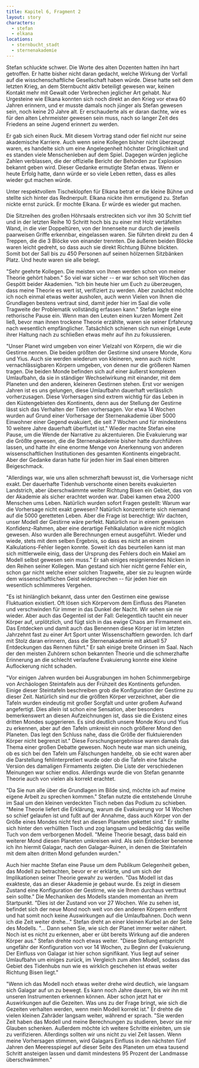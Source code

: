 ```yaml
---
title: Kapitel 6, Fragment 2
layout: story
characters:
  - stefan
  - elkana
locations:
  - sternbucht_stadt
  - sternenakademie
---
```

Stefan schluckte schwer. Die Worte des alten Dozenten hatten ihn hart getroffen. Er hatte bisher nicht daran gedacht, welche Wirkung der Vorfall auf die wisschenschaftliche Gesellschaft haben würde. Diese hatte seit dem letzten Krieg, an dem Sternbucht aktiv beteiligt gewesen war, keinen Kontakt mehr mit Gewalt oder Verbrechen jeglicher Art gehabt. Nur Urgesteine wie Elkana konnten sich noch direkt an den Krieg vor etwa 60 Jahren erinnern, und er musste damals noch jünger als Stefan gewesen sein, noch keine 20 Jahre alt. Er erschauderte als er daran dachte, wie es für den alten Lehrmeister gewesen sein muss, nach so langer Zeit des Friedens an seine Jugend erinnert zu werden.

Er gab sich einen Ruck. Mit diesem Vortrag stand oder fiel nicht nur seine akademische Karriere. Auch wenn seine Kollegen bisher nicht überzeugt waren, es handelte sich um eine Angelegenheit höchster Dringlichkeit und es standen viele Menschenleben auf dem Spiel. Dagegen würden jegliche Zahlen verblassen, die der offizielle Bericht der Behörden zur Explosion bekannt geben wird. Dieser Gedanke ermutigte Stefan etwas. Wenn er heute Erfolg hatte, dann würde er so viele Leben retten, dass es alles wieder gut machen würde.

Unter respektvollem Tischeklopfen für Elkana betrat er die kleine Bühne und stellte sich hinter das Rednerpult. Elkana nickte ihm ermutigend zu. Stefan nickte ernst zurück. Er mochte Elkana. Er würde es wieder gut machen.

Die Sitzreihen des großen Höhrsaals erstreckten sich vor ihm 30 Schritt tief und in der letzten Reihe 10 Schritt hoch bis zu einer mit Holz vertäfelten Wand, in die vier Doppeltüren, von der Innenseite nur durch die jeweils paarweisen Griffe erkennbar, eingelassen waren. Sie führten direkt zu den 4 Treppen, die die 3 Blöcke von einander trennten. Die äußeren beiden Blöcke waren leicht gedreht, so dass auch sie direkt Richtung Bühne blickten. Somit bot der Sall bis zu 450 Personen auf seinen hölzernen Sitzbänken Platz. Und heute waren sie alle belegt.

"Sehr geehrte Kollegen. Die meisten von Ihnen werden schon von meiner Theorie gehört haben." So viel war sicher -- er war schon seit Wochen das Gespött beider Akademien. "Ich bin heute hier um Euch zu überzeugen, dass meine Theorie es wert ist, verifiziert zu werden. Aber zunächst möchte ich noch einmal etwas weiter ausholen, auch wenn Vielen von Ihnen die Grundlagen bestens vertraut sind, damit jeder hier im Saal die volle Tragweite der Problematik vollständig erfassen kann." Stefan legte eine rethorische Pause ein. Wenn man den Leuten einen kurzen Moment Zeit ließ, bevor man ihnen trockene Theorie erzählte, waren sie seiner Erfahrung nach wesentlich empfänglicher. Tatsächlich schienen sich nun einige Leute ihrer Haltung nach zu schließen etwas mehr auf ihn zu fokussieren.

"Unser Planet wird umgeben von einer Vielzahl von Körpern, die wir die Gestirne nennen. Die beiden größten der Gestirne sind unsere Monde, Koru und Yius. Auch sie werden wiederum von kleineren, wenn auch nicht vernachlässigbaren Körpern umgeben, von denen nur die größeren Namen tragen. Die beiden Monde befinden sich auf einer äußerst komplexen Umlaufbahn, da sie in ständiger Wechselwirkung mit einander, mit dem Planeten und den anderen, kleineren Gestirnen stehen. Erst vor wenigen Jahren ist es uns gelungen, diese Umlaufbahn dauerhaft verlässlich vorherzusagen. Diese Vorhersagen sind extrem wichtig für das Leben in den Küstengebieten des Kontinents, denn aus der Stellung der Gestirne lässt sich das Verhalten der Tiden vorhersagen. Vor etwa 14 Wochen wurden auf Grund einer Vorhersage der Sternenakademie über 5000 Einwohner einer Gegend evakuiert, die seit 7 Wochen und für mindestens 10 weitere Jahre dauerhaft überflutet ist." Wieder machte Stefan eine Pause, um die Wende der Narrative zu akzentuieren. Die Evakuierung war die Größte gewesen, die die Sternenakademie bisher hatte durchführen lassen, und hatte ihr eine enorme Menge von Anerkennung von anderen wissenschaftlichen Institutionen des gesamten Kontinents eingebracht. Aber der Gedanke daran hatte für jeden hier im Saal einen bitteren Beigeschmack.

"Allerdings war, wie uns allen schmerzhaft bewusst ist, die Vorhersage nicht exakt. Der dauerhafte Tidenhub verschonte einen bereits evakuierten Landstrich, aber überschwämmte weiter Richtung Bisen ein Gebiet, das von der Akademie als sicher erachtet worden war. Dabei kamen etwa 2000 Menschen ums Leben. Natürlich wurden sofort Fragen gestellt: Warum war die Vorhersage nicht exakt gewesen? Natürlich konzentrierte sich niemand auf die 5000 geretteten Leben. Aber die Frage ist berechtigt: Wir dachten, unser Modell der Gestirne wäre perfekt. Natürlich nur in einem gewissen Konfidenz-Rahmen, aber eine derartige Fehlkalulation wäre nicht möglich gewesen. Also wurden alle Berechnungen erneut ausgeführt. Wieder und wiede, stets mit dem selben Ergebnis, so dass es nicht an einem Kalkulations-Fehler liegen konnte. Soweit ich das beurteilen kann ist man sich mittlerweile einig, dass der Ursprung des Fehlers doch ein Makel am Modell selbst gewesen sein muss." Er sah einiges resignierendes Nicken in den Reihen seiner Kollegen. Man gestand sich hier nicht gerne Fehler ein, schon gar nicht welche einer solchen Tragweite, aber sie zu leugnen würde dem wissenschaftlichen Geist widersprechen -- für jeden hier ein wesentlich schlimmeres Vergehen.

"Es ist hinlänglich bekannt, dass unter den Gestirnen eine gewisse Fluktuation existiert. Oft lösen sich Körpervom dem Einfluss des Planeten und verschwinden für immer in das Dunkel der Nacht. Wir sehen sie nie wieder. Aber auch das Gegenteil ist der Fall: Gelegentlich taucht ein neuer Körper auf, urplötzlich, und fügt sich in das ewige Chaos am Firmament ein. Das Entdecken und damit auch das Benennen diese Körper ist im letzten Jahrzehnt fast zu einer Art Sport unter Wissenschaftlern geworden. Ich darf mit Stolz daran erinnern, dass die Sternenakademie mit aktuell 57 Entdeckungen das Rennen führt." Er sah einige breite Grinsen im Saal. Nach der den meisten Zuhörern schon bekannten Theorie und die schmerzhafte Erinnerung an die schlecht verlaufene Evakuierung konnte eine kleine Auflockerung nicht schaden.

"Vor einigen Jahren wurden bei Ausgrabungen im hohen Schimmergebirge von Archäologen Steintafeln aus der Frühzeit des Kontinents gefunden. Einige dieser Steintafeln beschreiben grob die Konfiguration der Gestirne zu dieser Zeit. Natürlich sind nur die größten Körper verzeichnet, aber die Tafeln wurden eindeutig mit großer Sorgfalt und unter großem Aufwand angefertigt. Dies allein ist schon eine Sensation, aber besonders bemerkenswert an diesen Aufzeichnungen ist, dass sie die Existenz eines dritten Mondes suggerieren. Es sind deutlich unsere Monde Koru und Yius zu erkennen, aber auf den Tafeln umkreist ein noch größerer Mond den Planeten. Das legt den Schluss nahe, dass die Größe der fluktuierenden Körper nicht begrenzt ist." Diese Forschungsergebnisse waren damals das Thema einer großen Debatte gewesen. Noch heute war man sich uneinig, ob es sich bei den Tafeln um Fälschungen handelte, ob sie echt waren aber die Darstellung fehlinterpretiert wurde oder ob die Tafeln eine falsche Version des damaligen Firmaments zeigten. Die Liste der verschiedenen Meinungen war schier endlos. Allerdings wurde die von Stefan genannte Theorie auch von vielen als korrekt erachtet.

"Da Sie nun alle über die Grundlagen im Bilde sind, möchte ich auf meine eigene Arbeit zu sprechen kommen." Stefan nutzte die entstehende Unruhe im Saal um den kleinen verdeckten Tisch neben das Podium zu schieben. "Meine Theorie liefert die Erklärung, warum die Evakuierung vor 14 Wochen so schief gelaufen ist und fußt auf der Annahme, dass auch Körper von der Größe eines Mondes nicht fest an diesen Planeten gekettet sind." Er stellte sich hinter den verhüllten Tisch und zog langsam und bedächtig das weiße Tuch von dem verborgenen Modell. "Meine Theorie besagt, dass bald ein weiterer Mond diesen Planeten umkreisen wird. Als sein Entdecker benenne ich ihn hiermit Galagar, nach den Galagar-Ruinen, in denen die Steintafeln mit dem alten dritten Mond gefunden wurden."

Auch hier machte Stefan eine Pause um dem Publikum Gelegenheit geben, das Modell zu betrachten, bevor er er erklärte, und um sich der Implikationen seiner Theorie gewahr zu werden. "Das Modell ist das exakteste, das an dieser Akademie je gebaut wurde. Es zeigt in diesem Zustand eine Konfiguration der Gestirne, wie sie Ihnen durchaus verttraut sein sollte." Die Mechaniken des Modells standen momentan an ihrem Startpunkt. "Dies ist der Zustand von vor 27 Wochen. Wie zu sehen ist, befindet sich der neue Mond noch weit von den anderen Körpern entfernt und hat somit noch keine Auswirkungen auf die Umlaufbahnen. Doch wenn ich die Zeit weiter drehe..." Stefan dreht an einer kleinen Kurbel an der Seite des Modells. "... Dann sehen Sie, wie sich der Planet immer weiter nähert. Noch ist es nicht zu erkennen, aber er übt bereits Wirkung auf die anderen Körper aus." Stefan drehte noch etwas weiter. "Diese Stellung entspricht ungefähr der Konfiguration von vor 14 Wochen, zu Beginn der Evakuierung. Der Einfluss von Galagar ist hier schon signifikant. Yius liegt auf seiner Umlaufbahn um einiges zurück, im Vergleich zum alten Modell, sodass das Gebiet des Tidenhubs nun wie es wirklich geschehen ist etwas weiter Richtung Bisen liegt."

"Wenn ich das Modell noch etwas weiter drehe wird deutlich, wie langsam sich Galagar auf un zu bewegt. Es kann noch Jahre dauern, bis wir ihn mit unseren Instrumenten erkennen können. Aber schon jetzt hat er Auswirkungen auf die Gezeiten. Was uns zu der Frage bringt, wie sich die Gezeiten verhalten werden, wenn mein Modell korrekt ist." Er drehte die vielen kleinen Zahräder langsam weiter, während er sprach. "Sie werden Zeit haben das Modell und meine Berechnungen zu studieren, bevor sie mir Glauben schenken. Außerdem möchte ich weitere Schritte einleiten, um sie zu verifizieren. Allerdings sollten wir uns nicht zu viel Zeit lassen. Wenn meine Vorhersagen stimmen, wird Galagars Einfluss in den nächsten fünf Jahren den Meeresspiegel auf dieser Seite des Planeten um etwa tausend Schritt ansteigen lassen und damit mindestens 95 Prozent der Landmasse überschwämmen."
